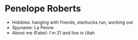# Penelope Roberts

- Hobbies: hanging with friends, starbucks run, working out
- Spyname: La Penne
- About me (Fake): I'm 21 and live in Utah 
